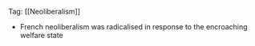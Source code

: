 Tag: [[Neoliberalism]] 
- French neoliberalism was radicalised in response to the encroaching welfare state 